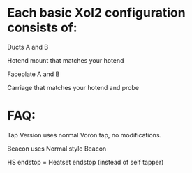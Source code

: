 # Each basic Xol2 configuration consists of:

Ducts A and B

Hotend mount that matches your hotend

Faceplate A and B

Carriage that matches your hotend and probe




# FAQ:

Tap Version uses normal Voron tap, no modifications.

Beacon uses Normal style Beacon

HS endstop = Heatset endstop (instead of self tapper)
